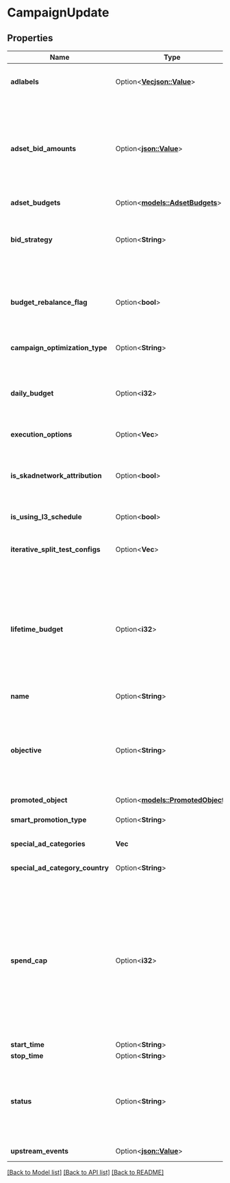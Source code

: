 # CampaignUpdate

## Properties

Name | Type | Description | Notes
------------ | ------------- | ------------- | -------------
**adlabels** | Option<[**Vec<json::Value>**](json::Value.md)> | Ad Labels associated with this campaign | [optional]
**adset_bid_amounts** | Option<[**json::Value**](.md)> | A map of child adset IDs to their respective bid amounts required in the process of toggling campaign from autobid to manual bid | [optional]
**adset_budgets** | Option<[**models::AdsetBudgets**](AdsetBudgets.md)> |  | [optional]
**bid_strategy** | Option<**String**> | Bid strategy for this campaign to suit your specific business goals | [optional]
**budget_rebalance_flag** | Option<**bool**> | Whether to automatically rebalance budgets daily for all the adsets under this campaign | [optional]
**campaign_optimization_type** | Option<**String**> | Campaign optimization type | [optional]
**daily_budget** | Option<**i32**> | Daily budget of this campaign. All adsets under this campaign will share this budget. | [optional]
**execution_options** | Option<**Vec<String>**> | An execution setting | [optional]
**is_skadnetwork_attribution** | Option<**bool**> | To create an iOS 14 campaign, enable SKAdNetwork attribution for this campaign | [optional]
**is_using_l3_schedule** | Option<**bool**> | Is using l3 schedule | [optional]
**iterative_split_test_configs** | Option<**Vec<String>**> | An Array of Iterative Split Test Configs created under this campaign | [optional]
**lifetime_budget** | Option<**i32**> | Lifetime budget of this campaign. All adsets under this campaign will share this budget.  You can either set budget at the campaign level or at the adset level, not both.   | [optional]
**name** | Option<**String**> | Name for this campaign | [optional]
**objective** | Option<**String**> | Campaign's objective. If it is specified the API will validate that any ads created under the campaign match that objective. | [optional]
**promoted_object** | Option<[**models::PromotedObject**](PromotedObject.md)> |  | [optional]
**smart_promotion_type** | Option<**String**> | Samrt promotion type | [optional]
**special_ad_categories** | **Vec<String>** | Special ad categories | 
**special_ad_category_country** | Option<**String**> | Special ad category country | [optional]
**spend_cap** | Option<**i32**> | A spend cap for the campaign, such that it will not spend more than this cap. Defined as integer value of  subunit in your currency with a minimum value of $100 USD (or approximate local equivalent).   | [optional]
**start_time** | Option<**String**> | Start time | [optional]
**stop_time** | Option<**String**> | Stop time | [optional]
**status** | Option<**String**> | Only ACTIVE and PAUSED are valid during creation. Other statuses can be used for update | [optional]
**upstream_events** | Option<[**json::Value**](.md)> | Upstream events | [optional]

[[Back to Model list]](../README.md#documentation-for-models) [[Back to API list]](../README.md#documentation-for-api-endpoints) [[Back to README]](../README.md)


